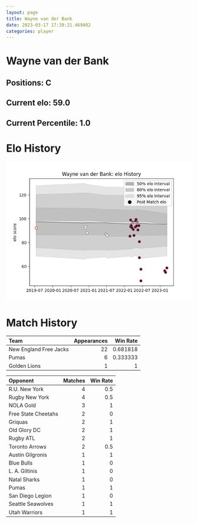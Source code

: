 ```yaml
---  
layout: page  
title: Wayne van der Bank  
date: 2023-03-17 17:39:21.469402  
categories: player  
---
```

# Wayne van der Bank

## Positions: C

## Current elo: 59.0

## Current Percentile: 1.0

# Elo History


![elo history](history_WaynevanderBank.png)
# Match History


| Team                   |   Appearances |   Win Rate |
|:-----------------------|--------------:|-----------:|
| New England Free Jacks |            22 |   0.681818 |
| Pumas                  |             6 |   0.333333 |
| Golden Lions           |             1 |   1        |

| Opponent            |   Matches |   Win Rate |
|:--------------------|----------:|-----------:|
| R.U. New York       |         4 |        0.5 |
| Rugby New York      |         4 |        0.5 |
| NOLA Gold           |         3 |        1   |
| Free State Cheetahs |         2 |        0   |
| Griquas             |         2 |        1   |
| Old Glory DC        |         2 |        1   |
| Rugby ATL           |         2 |        1   |
| Toronto Arrows      |         2 |        0.5 |
| Austin Gilgronis    |         1 |        1   |
| Blue Bulls          |         1 |        0   |
| L. A. Giltinis      |         1 |        0   |
| Natal Sharks        |         1 |        0   |
| Pumas               |         1 |        1   |
| San Diego Legion    |         1 |        0   |
| Seattle Seawolves   |         1 |        1   |
| Utah Warriors       |         1 |        1   |